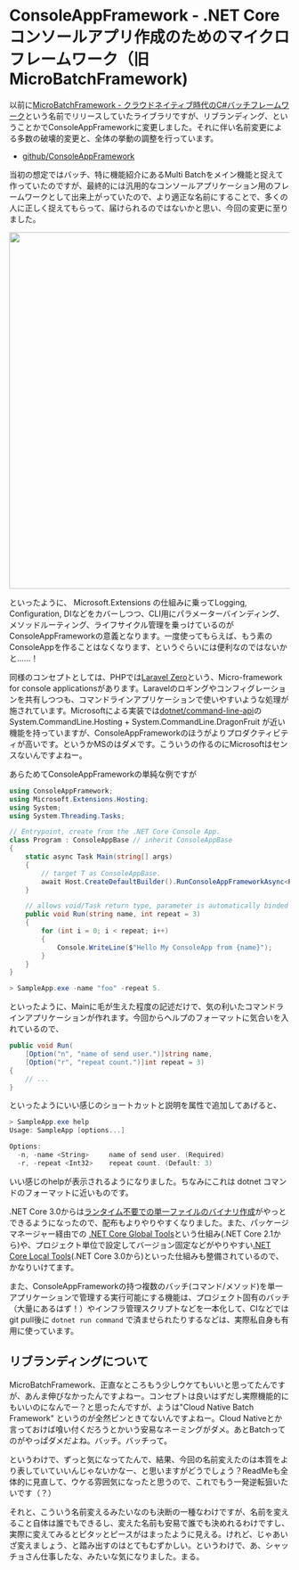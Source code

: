 # ConsoleAppFramework - .NET Coreコンソールアプリ作成のためのマイクロフレームワーク（旧MicroBatchFramework)

以前に[MicroBatchFramework - クラウドネイティブ時代のC#バッチフレームワーク](https://tech.cygames.co.jp/archives/3241/)という名前でリリースしていたライブラリですが、リブランディング、ということかでConsoleAppFrameworkに変更しました。それに伴い名前変更による多数の破壊的変更と、全体の挙動の調整を行っています。

* [github/ConsoleAppFramework](https://github.com/Cysharp/ConsoleAppFramework)

当初の想定ではバッチ、特に機能紹介にあるMulti Batchをメイン機能と捉えて作っていたのですが、最終的には汎用的なコンソールアプリケーション用のフレームワークとして出来上がっていたので、より適正な名前にすることで、多くの人に正しく捉えてもらって、届けられるのではないかと思い、今回の変更に至りました。

<p class="noindent">
<img src="https://user-images.githubusercontent.com/46207/72047323-a08e0c80-32fd-11ea-850a-7f926adf3d22.png" width=640 />
</p>

といったように、 Microsoft.Extensions の仕組みに乗ってLogging, Configuration, DIなどをカバーしつつ、CLI用にパラメーターバインディング、メソッドルーティング、ライフサイクル管理を乗っけているのがConsoleAppFrameworkの意義となります。一度使ってもらえば、もう素のConsoleAppを作ることはなくなります、というぐらいには便利なのではないかと……！

同様のコンセプトとしては、PHPでは[Laravel Zero](https://laravel-zero.com/)という、Micro-framework for console applicationsがあります。Laravelのロギングやコンフィグレーションを共有しつつも、コマンドラインアプリケーションで使いやすいような処理が施されています。Microsoftによる実装では[dotnet/command-line-api](https://github.com/dotnet/command-line-api)の System.CommandLine.Hosting + System.CommandLine.DragonFruit が近い機能を持っていますが、ConsoleAppFrameworkのほうがよりプロダクティビティが高いです。というかMSのはダメです。こういうの作るのにMicrosoftはセンスないんですよねー。

あらためてConsoleAppFrameworkの単純な例ですが

```csharp
using ConsoleAppFramework;
using Microsoft.Extensions.Hosting;
using System;
using System.Threading.Tasks;

// Entrypoint, create from the .NET Core Console App.
class Program : ConsoleAppBase // inherit ConsoleAppBase
{
    static async Task Main(string[] args)
    {
        // target T as ConsoleAppBase.
        await Host.CreateDefaultBuilder().RunConsoleAppFrameworkAsync<Program>(args);
    }

    // allows void/Task return type, parameter is automatically binded from string[] args.
    public void Run(string name, int repeat = 3)
    {
        for (int i = 0; i < repeat; i++)
        {
            Console.WriteLine($"Hello My ConsoleApp from {name}");
        }
    }
}

> SampleApp.exe -name "foo" -repeat 5.
```

といったように、Mainに毛が生えた程度の記述だけで、気の利いたコマンドラインアプリケーションが作れます。今回からヘルプのフォーマットに気合いを入れているので、

```csharp
public void Run(
    [Option("n", "name of send user.")]string name, 
    [Option("r", "repeat count.")]int repeat = 3)
{
    // ...
}
```

といったようにいい感じのショートカットと説明を属性で追加してあげると、

```csharp
> SampleApp.exe help
Usage: SampleApp [options...]

Options:
  -n, -name <String>     name of send user. (Required)
  -r, -repeat <Int32>    repeat count. (Default: 3)
```

いい感じのhelpが表示されるようになりました。ちなみにこれは dotnet コマンドのフォーマットに近いものです。

.NET Core 3.0からは[ランタイム不要での単一ファイルのバイナリ作成](https://docs.microsoft.com/ja-jp/dotnet/core/whats-new/dotnet-core-3-0)がやっとできるようになったので、配布もよりやりやすくなりました。また、パッケージマネージャー経由での [.NET Core Global Tools](https://docs.microsoft.com/en-us/dotnet/core/tools/global-tools)という仕組み(.NET Core 2.1から)や、プロジェクト単位で設定してバージョン固定などがやりやすい[.NET Core Local Tools](https://andrewlock.net/new-in-net-core-3-local-tools/)(.NET Core 3.0から)といった仕組みも整備されているので、かなりいけてます。

また、ConsoleAppFrameworkの持つ複数のバッチ(コマンド/メソッド)を単一アプリケーションで管理する実行可能にする機能は、プロジェクト固有のバッチ（大量にあるはず！）やインフラ管理スクリプトなどを一本化して、CIなどではgit pull後に `dotnet run command` で済ませられたりするなどは、実際私自身も有用に使っています。

リブランディングについて
---
MicroBatchFramework、正直なところもう少しウケてもいいと思ってたんですが、あんま伸びなかったんですよねー。コンセプトは良いはずだし実際機能的にもいいのになんでー？と思ったんですが、ようは"Cloud Native Batch Framework" というのが全然ピンときてないんですよねー。Cloud Nativeとか言っておけば喰い付くだろうとかいう安易なネーミングがダメ。あとBatchってのがやっぱダメだよね。バッチ。バッチって。

というわけで、ずっと気になってたんで、結果、今回の名前変えたのは本質をより表していていいんじゃないかなー、と思いますがどうでしょう？ReadMeも全体的に見直して、ウケる雰囲気になったと思うので、これでもう一発逆転狙いたいです（？）

それと、こういう名前変えるみたいなのも決断の一種なわけですが、名前を変えること自体は誰でもできるし、変えた名前も安易で誰でも決めれるわけですし、実際に変えてみるとピタッとピースがはまったように見える。けれど、じゃあいざ変えましょう、と踏み出すのはとてもむずかしい。というわけで、あ、シャッチョさん仕事したな、みたいな気になりました。まる。